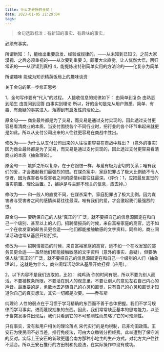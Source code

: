 ```yaml
---
title: 什么才是好的金句！
date: 2023-01-05 21:29:04
tags: 
---
```


> 金句选取标准：有新知的事实、有趣味的事实。

<!-- more -->

必须有事实。

所谓新知：
1，能给出重要启发、经验或规律的。——从未知到已知
2，之前大家漠视、之后必须重视的——从次要到重要
3，颠覆大众直觉，让人恍然大悟，回归常识的——从谬误到真相
4，能提炼出特别简单实用的方法论的——化复杂为简单

所谓趣味
能成为知识精英饭局上的趣味谈资


关于金句的第一步修正思考

1，金句写作要有“代入”的过程。
人接收信息的规律如下：
由简单到复杂
由熟悉到陌生
由提问到回答
由事实到理论
所以，好的金句是先从用户熟悉、简单、有趣、有悬疑的事实进入，落脚到有启发性的理论上。

原金句——
商业最终都是为了交易，而交易是通过支付实现的，因此透过支付更容易看清商业的本质。当支付围绕各个不同行业时，把行业的各个环节串起来就更是如此。所以从支付公司出来的人往往更容易在商战中胜出。

修改为——
为什么从支付公司出来的人往往更容易在商战中胜出？（意外的事实）因为商业最终都是为了交易，而交易是通过支付实现的，因此透过支付更容易看清商业的本质（抽象理论）。

原金句——
嫉妒之所以复杂，在于它跟恨一样，与爱有极为密切的关系；唯有我们的爱，才会激起我们最强烈的恨。在谋杀案中，家庭犯罪占了极大比例绝不令人惊讶，因为谋害者与受害者之间的感情纠葛往往最深。（评价：1，应把最反直觉的事实前置、理论后置。2，嫉妒是与主题不想关的信息，应去掉。）

修改为——
和一般人的直觉不同，在谋杀案中，家庭犯罪占了极大比例。因为谋害者与受害者之间的感情纠葛往往最深。唯有我们的爱，才会激起我们最强烈的恨。


原金句——
要确保自己的人脉“真正的”广泛，就不要把自己的信息源固定在和自己一个级别、甚至以上的人们。招聘情报员的时候，来自富裕家庭的高官，远不如一个在收发室的邮务员更合适——他们都能接触敏感的文字资料。同样的，商业间谍活动也常从基层开始打探。

修改为——
招聘情报员的时候，来自富裕家庭的高官，远不如一个在收发室的邮务员更合适——虽然他们都能接触敏感的文字资料（意外的事实、悬疑），但要确保人脉“真正的”广泛，就不要把自己的信息源固定在和自己一个级别的人们（抽象理论）。这就是为什么，商业间谍活动常从基层开始打探（应用）。


2，以下内容不是我们选取的，比如：
纯鸡汤
你的时间有限，所以不要为别人而活。不要被教条所限，不要活在别人的观念里。不要让别人的意见左右自己内心的声音。最重要的是，勇敢地去追随自己的心灵和直觉，只有自己的心灵和直觉才知道你自己的真实想法，其它一切都是次要。——乔布斯

纯理论
人性的弱点在于习惯于学习精确的东西而不善于总体把握。我们不学习规律而学习事实，进而蔑视抽象的东西。因此，我们常常缺乏基本的思考能力，以至于当突发事件出现后，我们只看到它的不可预测性而忽略了它的可预测性。

只有事实，没有和用户相关的理论落点
宋代实行的是均税制，已非均田政策。王安石为使民间不必当差，推行免疫法，可由大众缴钱分担经费。此举遭到了保守派的反对。实际上王安石的新政更适合南方那种小地主的生产方式，对北方大户往往不适合。所以王安石推行的方田制和免疫法，在实际操作中没有成功。
